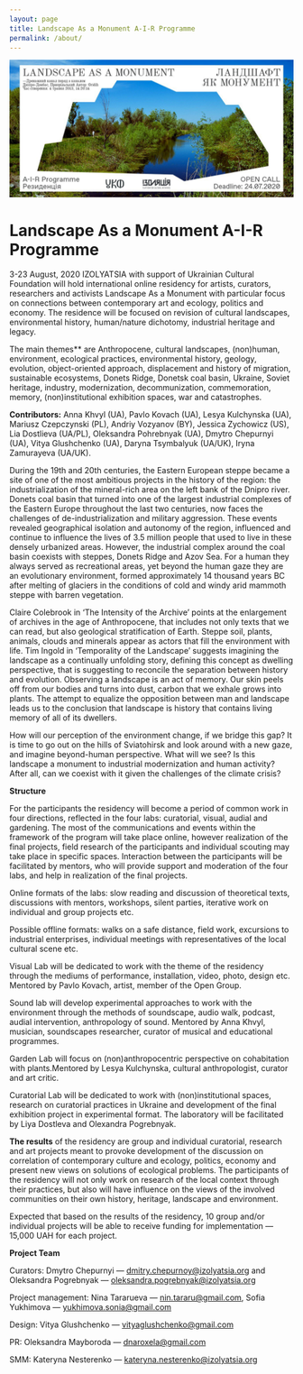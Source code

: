 ```yaml
---
layout: page
title: Landscape As a Monument A-I-R Programme
permalink: /about/
---
```


![Landscape As a Monument A-I-R Programme](img_logo.jpg)

# Landscape As a Monument A-I-R Programme

3-23 August, 2020 IZOLYATSIA with support of Ukrainian Cultural Foundation will hold international online residency for artists, curators, researchers and activists Landscape As a Monument with particular focus on connections between contemporary art and ecology, politics and economy. The residence will be focused on revision of cultural landscapes, environmental history, human/nature dichotomy, industrial heritage and legacy.

The main themes** are Anthropocene, cultural landscapes, (non)human, environment, ecological practices, environmental history, geology, evolution, object-oriented approach, displacement and history of migration, sustainable ecosystems, Donets Ridge, Donetsk coal basin, Ukraine, Soviet heritage, industry, modernization, decommunization, commemoration, memory, (non)institutional exhibition spaces, war and catastrophes.  

**Contributors:** Anna Khvyl (UA), Pavlo Kovach (UA), Lesya Kulchynska (UA), Mariusz Czepczynski (PL), Andriy Vozyanov (BY), Jessica Zychowicz (US), Lia Dostlieva (UA/PL), Oleksandra Pohrebnyak (UA), Dmytro Chepurnyi (UA), Vitya Glushchenko (UA), Daryna Tsymbalyuk (UA/UK), Iryna Zamurayeva (UA/UK). 

During the 19th and 20th centuries, the Eastern European steppe became a site of one of the most ambitious projects in the history of the region: the industrialization of the mineral-rich area on the left bank of the Dnipro river. Donets coal basin that turned into one of the largest industrial complexes of the Eastern Europe throughout the last two centuries, now faces the challenges of de-industrialization and military aggression. These events revealed geographical isolation and autonomy of the region, influenced and continue to influence the lives of 3.5 million people that used to live in these densely urbanized areas. However, the industrial complex around the coal basin coexists with steppes, Donets Ridge and Azov Sea. For a human they always served as recreational areas, yet beyond the human gaze they are an evolutionary environment, formed approximately 14 thousand years BC after melting of glaciers in the conditions of cold and windy arid mammoth steppe with barren vegetation.

Claire Colebrook in ‘The Intensity of the Archive’ points at the enlargement of archives in the age of Anthropocene, that includes not only texts that we can read, but also geological stratification of Earth. Steppe soil, plants, animals, clouds and minerals appear as actors that fill the environment with life. Tim Ingold in ‘Temporality of the Landscape’ suggests imagining the landscape as a continually unfolding story, defining this concept as dwelling perspective, that is suggesting to reconcile the separation between history and evolution. Observing a landscape is an act of memory. Our skin peels off from our bodies and turns into dust, carbon that we exhale grows into plants. The attempt to equalize the opposition between man and landscape leads us to the conclusion that landscape is history that contains living memory of all of its dwellers.

How will our perception of the environment change, if we bridge this gap? It is time to go out on the hills of Sviatohirsk and look around with a new gaze, and imagine beyond-human perspective. What will we see? Is this landscape a monument to industrial modernization and human activity? After all, can we coexist with it given the challenges of the climate crisis?

**Structure**

For the participants the residency will become a period of common work in four directions, reflected in the four labs: curatorial, visual, audial and gardening. The most of the communications and events within the framework of the program will take place online, however realization of the final projects, field research of the participants and individual scouting may take place in specific spaces. Interaction between the participants will be facilitated by mentors, who will provide support and moderation of the four labs, and help in realization of the final projects. 

Online formats of the labs: slow reading and discussion of theoretical texts, discussions with mentors, workshops, silent parties, iterative work on individual and group projects etc.  

Possible offline formats: walks on a safe distance, field work, excursions to industrial enterprises, individual meetings with representatives of the local cultural scene etc. 

Visual Lab will be dedicated to work with the theme of the residency through the mediums of performance, installation, video, photo, design etc. Mentored by Pavlo Kovach, artist, member of the Open Group.

Sound lab will develop experimental approaches to work with the environment through the methods of soundscape, audio walk, podcast, audial intervention, anthropology of sound. Mentored by Anna Khvyl, musician, soundscapes researcher, curator of musical and educational programmes.

Garden Lab will focus on (non)anthropocentric perspective on cohabitation with plants.Mentored by Lesya Kulchynska, cultural anthropologist, curator and art critic. 

Curatorial Lab will be dedicated to work with (non)institutional spaces, research on curatorial practices in Ukraine and development of the final exhibition project in experimental format. The laboratory will be facilitated by Liya Dostleva and Olexandra Pogrebnyak.

**The results** of the residency are group and individual curatorial, research and art projects meant to provoke development of the discussion on correlation of contemporary culture and ecology, politics, economy and present new views on solutions of ecological problems. The participants of the residency will not only work on research of the local context through their practices, but also will have influence on the views of the involved communities on their own history, heritage, landscape and environment.

Expected that based on the results of the residency, 10 group and/or individual projects will be able to receive funding for implementation — 15,000 UAH for each project.

**Project Team**

Curators: Dmytro Chepurnyi — dmitry.chepurnoy@izolyatsia.org and Oleksandra Pogrebnyak — oleksandra.pogrebnyak@izolyatsia.org

Project management: Nina Tararueva — nin.tararu@gmail.com, Sofia Yukhimova — yukhimova.sonia@gmail.com

Design: Vitya Glushchenko — vityaglushchenko@gmail.com

PR: Oleksandra Mayboroda — dnaroxela@gmail.com

SMM: Kateryna Nesterenko — kateryna.nesterenko@izolyatsia.org
